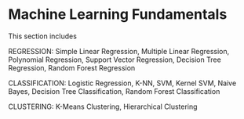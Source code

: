 # Machine Learning Fundamentals


This section includes 

REGRESSION: Simple Linear Regression, Multiple Linear Regression, Polynomial Regression, Support Vector Regression, Decision Tree Regression, Random Forest Regression

CLASSIFICATION: Logistic Regression, K-NN, SVM, Kernel SVM, Naive Bayes, Decision Tree Classification, Random Forest Classification

CLUSTERING: K-Means Clustering, Hierarchical Clustering
